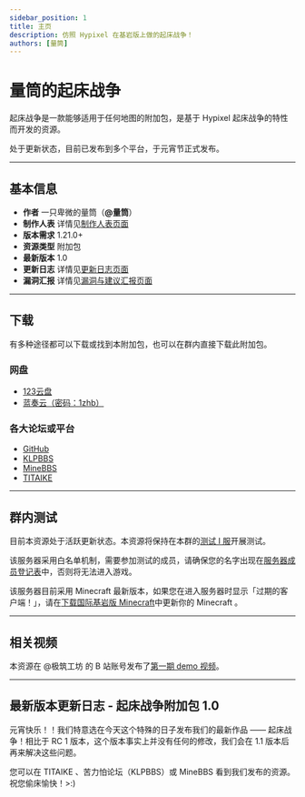 ```yaml
---
sidebar_position: 1
title: 主页
description: 仿照 Hypixel 在基岩版上做的起床战争！
authors: [量筒]
---
```


# 量筒的起床战争

起床战争是一款能够适用于任何地图的附加包，是基于 Hypixel 起床战争的特性而开发的资源。

处于更新状态，目前已发布到多个平台，于元宵节正式发布。

---

## 基本信息

- **作者** 一只卑微的量筒（**@量筒**）
- **制作人表** 详情见[制作人表页面](credits)
- **版本需求** 1.21.0+
- **资源类型** 附加包
- **最新版本** 1.0
- **更新日志** 详情见[更新日志页面](update_log)
- **漏洞汇报** 详情见[漏洞与建议汇报页面](bugs)

---

## 下载

有多种途径都可以下载或找到本附加包，也可以在群内直接下载此附加包。

### 网盘

- [123云盘](https://www.123912.com/s/t3TqVv-NGhkh)
- [蓝奏云（密码：1zhb）](https://wwaa.lanzouo.com/b0065t26ni)

### 各大论坛或平台

- [GitHub](https://github.com/YZBWDLT/Bedwars)
- [KLPBBS](https://klpbbs.com/thread-157754-1-1.html)
- [MineBBS](https://www.minebbs.com/resources/be-1-21-pvp.10589/)
- [TITAIKE](https://www.titaike.cn/6245.html)

---

## 群内测试

目前本资源处于活跃更新状态。本资源将保持在本群的[测试 I 服](../../../servers/server_settings)开展测试。

该服务器采用白名单机制，需要参加测试的成员，请确保您的名字出现在[服务器成员登记表](../../../servers/registered_members)中，否则将无法进入游戏。

该服务器目前采用 Minecraft 最新版本，如果您在进入服务器时显示「过期的客户端！」，请在[下载国际基岩版 Minecraft](../../../tools/urls/mcbe.md)中更新你的 Minecraft 。

---

## 相关视频

本资源在 @极筑工坊 的 B 站账号发布了[第一期 demo 视频](https://www.bilibili.com/video/BV1Jv421C7ev)。

---

## 最新版本更新日志 - 起床战争附加包 1.0

元宵快乐！！我们特意选在今天这个特殊的日子发布我们的最新作品 —— 起床战争！相比于 RC 1 版本，这个版本事实上并没有任何的修改，我们会在 1.1 版本后再来解决这些问题。

您可以在 TITAIKE 、苦力怕论坛（KLPBBS）或 MineBBS 看到我们发布的资源。祝您偷床愉快！>:)

